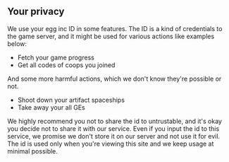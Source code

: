 ## Your privacy

We use your egg inc ID in some features.
The ID is a kind of credentials to the game server, and it might be used for various actions like examples below:

- Fetch your game progress
- Get all codes of coops you joined

And some more harmful actions, which we don't know they're possible or not.

- Shoot down your artifact spaceships
- Take away your all GEs

We highly recommend you not to share the id to untrustable, and it's okay you decide not to share it with our service.
Even if you input the id to this service, we promise we don't store it on our server and not use it for evil.
The id is used only when you're viewing this site and we keep usage at minimal possible.
